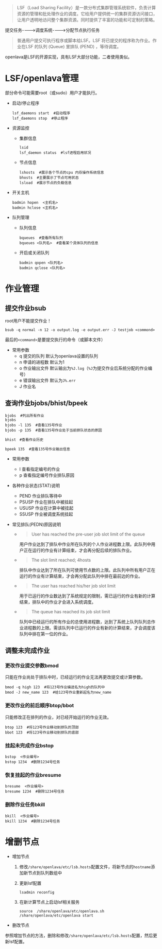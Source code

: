 > LSF（Load Sharing Facility）是一款分布式集群管理系统软件，负责计算资源的管理和批处理作业的调度。它给用户提供统一的集群资源访问接口，让用户透明地访问整个集群资源。同时提供了丰富的功能和可定制的策略。



提交任务---->调度系统---->分配节点执行任务

> 普通用户提交可执行程序或脚本给LSF。LSF 将已提交的程序称为作业。作业在LSF 的队列 (Queue) 里排队 (PEND) ，等待调度。 

openlava是LSF的开源实现，具有LSF大部分功能，二者使用类似。

# LSF/openlava管理

部分命令可能需要root（或sudo）用户才能执行。

- 启动/停止程序

  ```shell
  lsf_daemons start  #启动程序
  lsf_daemons stop  #停止程序
  ```

- 资源监控

  - 集群信息

    ```shell
    lsid
    lsf_daemon status  #lsf进程启用状况
    ```

  - 节点信息

    ```shell
    lshosts  #展示各个节点的cpu 内存操作系统信息
    bhosts  #主要展示了节点可用状态
    lsload  #展示节点的负载信息
    ```

- 开关主机

  ```shell
  badmin hopen  <主机名>
  badmin hclose <主机名>
  ```

- 队列管理

  - 队列信息

    ```shell
    bqueues  #查看所有队列
    bqueues <队列名>  #查看某个具体队列的信息
    ```

  - 开启或关闭队列

    ```shell
    badmin qopen <队列名>
    badmin qclose <队列名>
    ```

# 作业管理

## 提交作业bsub

root用户不能提交作业！

```shell
bsub -q normal -n 12 -o output.log -e output.err -J testjob <commond>
```

最后的`<command>`是要提交执行的命令（或脚本文件）

- 常用参数
  - q  提交的队列  默认为openlava设置的队列
  - n  申请的进程数  默认为1
  - o  作业输出文件  默认输出为`%J.log`（`%J`为提交作业后系统分配的作业编号）
  - e  错误输出文件  默认为`J%.err`
  - J  作业名

## 查询作业bjobs/bhist/bpeek

```shell
bjobs  #列出所有作业
bjobs 
bjobs -l 135  #查看135号作业
bjobs -p 135  #查看135号作业处于当前排队状态的原因

bhist　#查看作业历史

bpeek 135  #查看135号作业输出信息
```

- 常用参数

  - l  查看指定编号的作业
  - p  查看指定编号作业排队原因

- 各种作业状态(STAT)说明

  - PEND  作业排队等待中
  - PSUSP  作业在排队中被挂起
  - USUSP  作业在计算中被挂起
  - SSUSP  作业被调度系统挂起

- 常见排队(PEDN)原因说明

  - > User has reached the pre-user job slot limit of the queue

    用户作业达到了排队中作业所在队列的个人作业进程数上限。此队列中用户正在运行的作业有计算结束，才会再分配后续的排队作业。

  - > The slot limit reached; 4hosts

    排队中作业达到了所在队列可使用节点数的上限。此队列中所有用户正在运行的作业有计算结束，才会再分配此队列中排在最前边的作业。

  - > The user has reached his/her job slot limit

    用于已运行的作业数达到了系统规定的限制，需已运行的作业有新的计算结束，排队中的作业才会进入系统调度。

  - > The queue has reached its job slot limit

    队列中已经运行的所有作业的总使用进程数，达到了系统上队列队列总作业进程数的上限。需该队列中已运行的作业有新的计算结束，才会调度该队列中排在第一位的作业。

## 调整未完成作业

### 更改作业提交参数bmod

 只能在作业尚处于排队中时，已经运行的作业无法再更改提交或计算参数。

```shell
bmod -q high 123  #将123号作业编进名为high的队列中
bmod -J new_name 123  #给123号作业重新起名为new_name
```

### 更改作业的前后顺序btop/bbot

只能修改正在排列的作业，对已经开始运行的作业无效。

```shell
btop 123  #将123号作业移动到排队的顶部
bbot 123  #将123号作业移动到排队的底部
```

### 挂起未完成作业bstop

```shell
bstop  <作业编号>
bstop 1234  #删除1234号任务
```

### 恢复挂起的作业bresume

```shell
bresume  <作业编号>
bresume 1234  #删除1234号任务
```

### 删除作业任务bkill

```shell
bkill  <作业编号>
bkill 1234  #删除1234号任务
```

# 增删节点

- 增加节点

  1. 修改`/share/openlava/etc/lsb.hosts`配置文件，将新节点的`hostname`添加新节点到队列数组中

  2. 更新lsf配置

     ```shell
     lsadmin reconfig
     ```

  3. 在新计算节点上启动lsf相关服务

     ```shell
     source  /share/openlava/etc/openlava.sh
     /share/openlava/etc/openlava start
     ```

- 删改节点

参照增加节点的方法，删除和修改`/share/openlava/etc/lsb.hosts`配置，然后更新lsf配置。